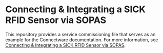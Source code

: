 # Connecting & Integrating a SICK RFID Sensor via SOPAS

This repository provides a service commissioning file that serves as an example for the Connectware documentation. For more information, see [Connecting & Integrating a SICK RFID Sensor via SOPAS](https://docs.cybus.io/guides/machine-connectivity/connecting-and-integrating-a-sick-rfid-sensor-via-sopas).
